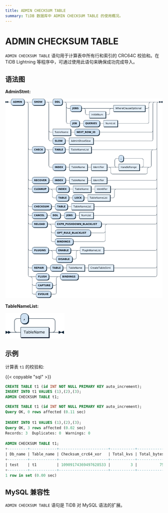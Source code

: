 ```yaml
---
title: ADMIN CHECKSUM TABLE
summary: TiDB 数据库中 ADMIN CHECKSUM TABLE 的使用概况。
---
```


# ADMIN CHECKSUM TABLE

`ADMIN CHECKSUM TABLE` 语句用于计算表中所有行和索引的 CRC64C 校验和。在 TiDB Lightning 等程序中，可通过使用此语句来确保成功完成导入。

## 语法图

**AdminStmt:**

![AdminStmt](/media/sqlgram/AdminStmt.png)

**TableNameList:**

![TableNameList](/media/sqlgram/TableNameList.png)

## 示例

计算表 `t1` 的校验和:

{{< copyable "sql" >}}

```sql
CREATE TABLE t1 (id INT NOT NULL PRIMARY KEY auto_increment);
INSERT INTO t1 VALUES (1),(2),(3);
ADMIN CHECKSUM TABLE t1;
```

```sql
CREATE TABLE t1 (id INT NOT NULL PRIMARY KEY auto_increment);
Query OK, 0 rows affected (0.11 sec)

INSERT INTO t1 VALUES (1),(2),(3);
Query OK, 3 rows affected (0.02 sec)
Records: 3  Duplicates: 0  Warnings: 0

ADMIN CHECKSUM TABLE t1;
+---------+------------+----------------------+-----------+-------------+
| Db_name | Table_name | Checksum_crc64_xor   | Total_kvs | Total_bytes |
+---------+------------+----------------------+-----------+-------------+
| test    | t1         | 10909174369497628533 |         3 |          75 |
+---------+------------+----------------------+-----------+-------------+
1 row in set (0.00 sec)
```

## MySQL 兼容性

`ADMIN CHECKSUM TABLE` 语句是 TiDB 对 MySQL 语法的扩展。
